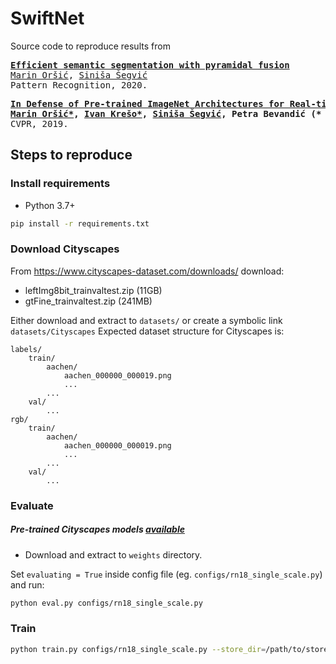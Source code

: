 # SwiftNet

Source code to reproduce results from 
<div class="highlight highlight-html"><pre>
<b><a href="https://www.sciencedirect.com/science/article/abs/pii/S0031320320304143">Efficient semantic segmentation with pyramidal fusion</a></b>
<a href=https://github.com/orsic>Marin Oršić</a>, <a href=http://www.zemris.fer.hr/~ssegvic/index_en.html>Siniša Šegvić</a>
Pattern Recognition, 2020.
</pre>

<pre>
<b><a href="https://openaccess.thecvf.com/content_CVPR_2019/papers/Orsic_In_Defense_of_Pre-Trained_ImageNet_Architectures_for_Real-Time_Semantic_Segmentation_CVPR_2019_paper.pdf">In Defense of Pre-trained ImageNet Architectures for Real-time Semantic Segmentation of Road-driving Images</a>
<a href=https://github.com/orsic>Marin Oršić*</a>, <a href=https://ivankreso.github.io/>Ivan Krešo*</a>, <a href=http://www.zemris.fer.hr/~ssegvic/index_en.html>Siniša Šegvić</a>, Petra Bevandić (* denotes equal contribution)</b>
CVPR, 2019.
</pre>

</div>

## Steps to reproduce

### Install requirements
* Python 3.7+ 
```bash
pip install -r requirements.txt
```

### Download Cityscapes

From https://www.cityscapes-dataset.com/downloads/ download: 
* leftImg8bit_trainvaltest.zip (11GB)
* gtFine_trainvaltest.zip (241MB)

Either download and extract to `datasets/` or create a symbolic link `datasets/Cityscapes`
Expected dataset structure for Cityscapes is:
```
labels/
    train/
        aachen/
            aachen_000000_000019.png
            ...
        ...
    val/
        ...
rgb/
    train/
        aachen/
            aachen_000000_000019.png
            ...
        ...
    val/
        ...
```


### Evaluate
##### Pre-trained Cityscapes models [available](https://drive.google.com/drive/folders/1DqX-N-nMtGG9QfMY_cKtULCKTfEuV4WT?usp=sharing)
* Download and extract to `weights` directory.

Set `evaluating = True` inside config file (eg. `configs/rn18_single_scale.py`) and run:
```bash
python eval.py configs/rn18_single_scale.py
``` 

### Train
```bash
python train.py configs/rn18_single_scale.py --store_dir=/path/to/store/experiments
``` 
